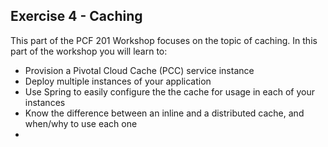 ## Exercise 4 - Caching

This part of the PCF 201 Workshop focuses on the topic of caching. In this part of the workshop you will learn to:

- Provision a Pivotal Cloud Cache (PCC) service instance
- Deploy multiple instances of your application
- Use Spring to easily configure the the cache for usage in each of your instances
- Know the difference between an inline and a distributed cache, and when/why to use each one
- 